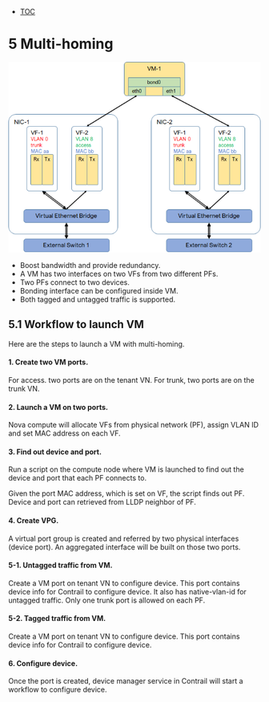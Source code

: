 * [TOC](SRIOV.md)

# 5 Multi-homing

![Figure 5.1 SRIOV multi-homing](F5-1.png)

* Boost bandwidth and provide redundancy.
* A VM has two interfaces on two VFs from two different PFs.
* Two PFs connect to two devices.
* Bonding interface can be configured inside VM.
* Both tagged and untagged traffic is supported.


## 5.1 Workflow to launch VM

Here are the steps to launch a VM with multi-homing.

#### 1. Create two VM ports.
For access. two ports are on the tenant VN. For trunk, two ports are on the trunk VN.

#### 2. Launch a VM on two ports.
Nova compute will allocate VFs from physical network (PF), assign VLAN ID and set MAC address on each VF.

#### 3. Find out device and port.
Run a script on the compute node where VM is launched to find out the device and port that each PF connects to.

Given the port MAC address, which is set on VF, the script finds out PF. Device and port can retrieved from LLDP neighbor of PF.

#### 4. Create VPG.
A virtual port group is created and referred by two physical interfaces (device port). An aggregated interface will be built on those two ports.

#### 5-1. Untagged traffic from VM.
Create a VM port on tenant VN to configure device. This port contains device info for Contrail to configure device. It also has native-vlan-id for untagged traffic. Only one trunk port is allowed on each PF.

#### 5-2. Tagged traffic from VM.
Create a VM port on tenant VN to configure device. This port contains device info for Contrail to configure device.

#### 6. Configure device.
Once the port is created, device manager service in Contrail will start a workflow to configure device.


